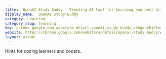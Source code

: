 ```yaml
---
title:  OpenAI Study Buddy - Trending AI tool for Learning and best alternatives
display_name:  OpenAI Study Buddy
category: Learning
category_slug: learning
key: chrome_google_com_webstore_detail_openai_study_buddy_ekhgdhehjdfmcbiee
website: https://chrome.google.com/webstore/detail/openai-study-buddy/ekhgdhehjdfmcbieepplbnflhijfnjjd?hl=en
layout: aitool
---
```


Hints for coding learners and coders.
